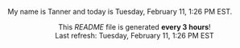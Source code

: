My name is Tanner and today is Tuesday, February 11, 1:26 PM EST.

<p align="center">This <i>README</i> file is generated <b>every 3 hours</b>!</br>Last refresh: Tuesday, February 11, 1:26 PM EST<br /></p>

